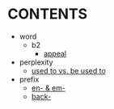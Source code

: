 # CONTENTS
- word
    - b2
        - [appeal](./word/b2/appeal.md)
- perplexity
    - [used to vs. be used to](./perplexity/used-to-vs-be-used-to.md)
- prefix
    - [en- & em-](./prefix/em-en-.md)
    - [back-](./prefix/back-.md)
